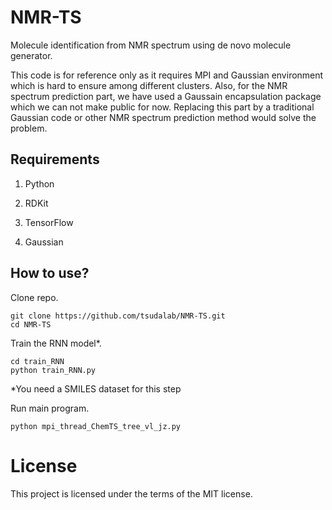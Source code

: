 # NMR-TS
Molecule identification from NMR spectrum using de novo molecule generator.

This code is for reference only as it requires MPI and Gaussian environment which is hard to ensure among different clusters. Also, for the NMR spectrum prediction part, we have used a Gaussain encapsulation package which we can not make public for now. Replacing this part by a traditional Gaussian code or other NMR spectrum prediction method would solve the problem.  

## Requirements

1. Python

2. RDKit

3. TensorFlow

4. Gaussian

## How to use?

Clone repo.
```
git clone https://github.com/tsudalab/NMR-TS.git
cd NMR-TS
```

Train the RNN model*.

```
cd train_RNN
python train_RNN.py
```
*You need a SMILES dataset for this step

Run main program.
```
python mpi_thread_ChemTS_tree_vl_jz.py
```
# License
This project is licensed under the terms of the MIT license.
